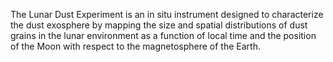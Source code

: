 
The Lunar Dust Experiment is an in situ instrument designed to characterize
the dust exosphere by mapping the size and spatial distributions of dust
grains in the lunar environment as a function of local time and the position
of the Moon with respect to the magnetosphere of the Earth. 
    